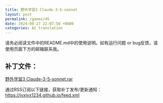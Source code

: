 ```yaml
---
title: 野外学習3 Claude-3-5-sonnet
layout: post
permalink: /games/45
date: 2024-08-27 22:07:50 +0800
categories: AI translation
---
```



请务必阅读文件中的README.md中的使用说明。如有运行问题 or bug反馈，请使用页面下方的邮箱联系我。

## 补丁文件：

[野外学習3 Claude-3-5-sonnet.rar](../resources/%E9%87%8E%E5%A4%96%E5%AD%A6%E7%BF%923%20Claude-3-5-sonnet.rar)

 

通过RSS订阅以下链接，获取补丁发布/更新通知：https://jyxjyx1234.github.io/feed.xml

